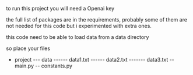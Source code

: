 to run this project you will need a Openai key

the full list of packages are in the requirements, probably some of them are not needed for this code but i experimented with extra ones.

this code need to be able to load data from a data directory

so place your files

- project
  --- data
  ------ data1.txt
  ------ data2.txt
  ------- data3.txt
  -- main.py
  -- constants.py
